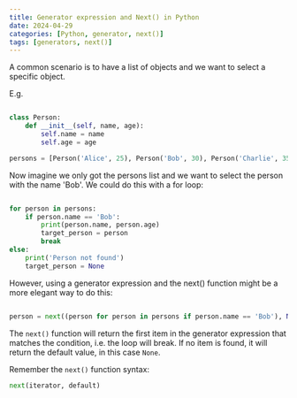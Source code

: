 ```yaml
---
title: Generator expression and Next() in Python
date: 2024-04-29
categories: [Python, generator, next()]
tags: [generators, next()]
---
```

    

A common scenario is to have a list of objects and we want to select a specific object.

E.g. 
```python

class Person:
    def __init__(self, name, age):
        self.name = name
        self.age = age

persons = [Person('Alice', 25), Person('Bob', 30), Person('Charlie', 35)]

```
Now imagine we only got the persons list and we want to select the person with the name 'Bob'. We could do this with a for loop:

```python

for person in persons:
    if person.name == 'Bob':
        print(person.name, person.age)
        target_person = person
        break
else:
    print('Person not found')
    target_person = None

```

However, using a generator expression and the next() function might be a more elegant way to do this:

```python

person = next((person for person in persons if person.name == 'Bob'), None)
```
The `next()` function will return the first item in the generator expression that matches the condition, i.e. the loop will break. If no item is found, it will return the default value, in this case `None`.

Remember the `next()` function syntax:
```python
next(iterator, default)
```
